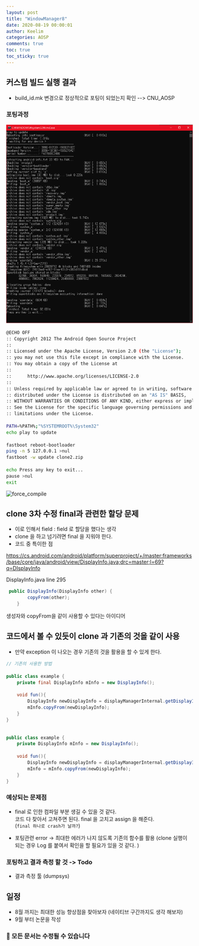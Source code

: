```yaml
---
layout: post
title: "WindowManager8"
date: 2020-08-19 00:00:01
author: Keelim
categories: AOSP
comments: true
toc: true
toc_sticky: true
---
```


## 커스텀 빌드 실행 결과

- build_id.mk 변경으로 정상적으로 포팅이 되었는지 확인 --> CNU_AOSP

### 포팅과정

![force_compile](https://github.com/keelim/AOSP/blob/master/docs/assets/po1.png?raw=true)

```sh
@ECHO OFF
:: Copyright 2012 The Android Open Source Project
::
:: Licensed under the Apache License, Version 2.0 (the "License");
:: you may not use this file except in compliance with the License.
:: You may obtain a copy of the License at
::
::      http://www.apache.org/licenses/LICENSE-2.0
::
:: Unless required by applicable law or agreed to in writing, software
:: distributed under the License is distributed on an "AS IS" BASIS,
:: WITHOUT WARRANTIES OR CONDITIONS OF ANY KIND, either express or implied.
:: See the License for the specific language governing permissions and
:: limitations under the License.

PATH=%PATH%;"%SYSTEMROOT%\System32"
echo play to update

fastboot reboot-bootloader
ping -n 5 127.0.0.1 >nul
fastboot -w update clone2.zip

echo Press any key to exit...
pause >nul
exit

```

![force_compile](https://github.com/keelim/AOSP/blob/master/docs/assets/1.gif?raw=true)

## clone 3차 수정 final과 관련한 할당 문제

- 이로 인해서 field : field 로 할당을 했다는 생각
- clone 을 하고 넘기려면 final 을 지워야 한다.
- 코드 중 특이한 점

<https://cs.android.com/android/platform/superproject/+/master:frameworks/base/core/java/android/view/DisplayInfo.java;drc=master;l=69?q=DIsplayInfo>

DisplayInfo.java line 295

```java
 public DisplayInfo(DisplayInfo other) {
        copyFrom(other);
    }
```

생성자와 copyFrom을 같이 사용할 수 있다는 아이디어

<script src="https://gist.github.com/keelim/5c78ca59e6f22598127dcf6fa2f292db.js"></script>

## 코드에서 볼 수 있듯이 clone 과 기존의 것을 같이 사용

- 만약 exception 이 나오는 경우 기존의 것을 활용을 할 수 있게 한다.

```java
// 기존의 사용한 방법

public class example {
    private final DisplayInfo mInfo = new DisplayInfo();

    void fun(){
        DisplayInfo newDisplayInfo = displayManagerInternal.getDisplayInfo(mDisplayId); // ����
        mInfo.copyFrom(newDisplayInfo);
    }
}
```

```java

public class example {
    private DisplayInfo mInfo = new DisplayInfo();

    void fun(){
        DisplayInfo newDisplayInfo = displayManagerInternal.getDisplayInfo(mDisplayId); // ����
        mInfo = mInfo.copyFrom(newDisplayInfo);
    }
}

```

### 예상되는 문제점

- final 로 인한 컴파일 부분 생길 수 있을 것 같다.<br>
  코드 다 찾아서 고쳐주면 된다. final 을 고치고 assign 을 해준다. <br>
  (`final 하나로 crash가 날까?`)

- 포팅관련 error -> 최대한 에러가 나지 않도록 기존의 함수를 활용
  (clone 실행이 되는 경우 Log 를 붙여서 확인을 할 필요가 있을 것 같다. )

### 포팅하고 결과 측정 할 것 -> Todo

- 결과 측정 툴 (dumpsys)

## 일정

- 8월 까지는 최대한 성능 향상점을 찾아보자 (네이티브 구간까지도 생각 해보자)
- 9월 부터 논문을 작성

### 🧶 모든 문서는 수정될 수 있습니다
